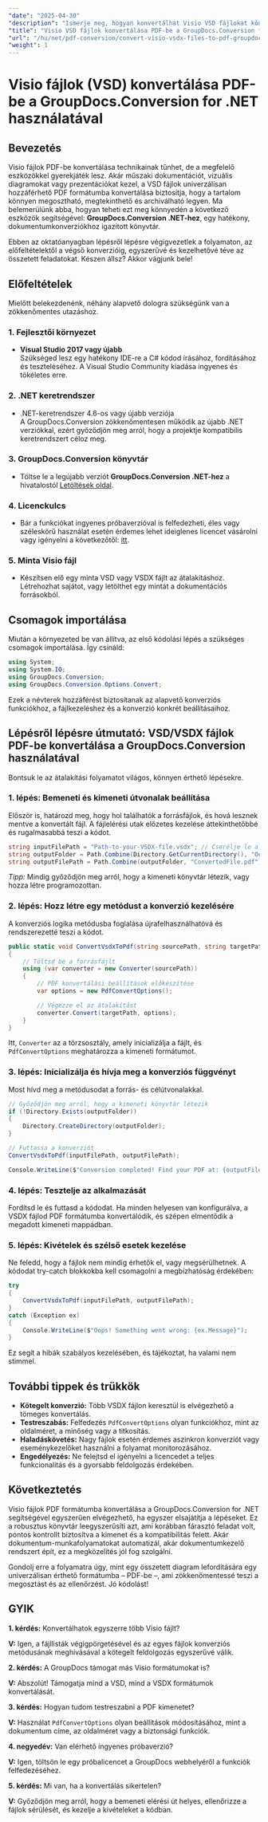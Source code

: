 ```yaml
---
"date": "2025-04-30"
"description": "Ismerje meg, hogyan konvertálhat Visio VSD fájlokat könnyedén PDF formátumba a GroupDocs.Conversion for .NET segítségével. Ez az útmutató a telepítést, a beállítást és a gyakorlati használati eseteket ismerteti."
"title": "Visio VSD fájlok konvertálása PDF-be a GroupDocs.Conversion for .NET használatával – Átfogó útmutató"
"url": "/hu/net/pdf-conversion/convert-visio-vsdx-files-to-pdf-groupdocs-net/"
"weight": 1
---
```


# Visio fájlok (VSD) konvertálása PDF-be a GroupDocs.Conversion for .NET használatával

## Bevezetés

Visio fájlok PDF-be konvertálása technikainak tűnhet, de a megfelelő eszközökkel gyerekjáték lesz. Akár műszaki dokumentációt, vizuális diagramokat vagy prezentációkat kezel, a VSD fájlok univerzálisan hozzáférhető PDF formátumba konvertálása biztosítja, hogy a tartalom könnyen megosztható, megtekinthető és archiválható legyen. Ma belemerülünk abba, hogyan teheti ezt meg könnyedén a következő eszközök segítségével: **GroupDocs.Conversion .NET-hez**, egy hatékony, dokumentumkonverziókhoz igazított könyvtár.

Ebben az oktatóanyagban lépésről lépésre végigvezetlek a folyamaton, az előfeltételektől a végső konverzióig, egyszerűvé és kezelhetővé téve az összetett feladatokat. Készen állsz? Akkor vágjunk bele!

## Előfeltételek

Mielőtt belekezdenénk, néhány alapvető dologra szükségünk van a zökkenőmentes utazáshoz.

### 1. Fejlesztői környezet

- **Visual Studio 2017 vagy újabb**  
Szükséged lesz egy hatékony IDE-re a C# kódod írásához, fordításához és teszteléséhez. A Visual Studio Community kiadása ingyenes és tökéletes erre.

### 2. .NET keretrendszer

- .NET-keretrendszer 4.6-os vagy újabb verziója  
A GroupDocs.Conversion zökkenőmentesen működik az újabb .NET verziókkal, ezért győződjön meg arról, hogy a projektje kompatibilis keretrendszert céloz meg.

### 3. GroupDocs.Conversion könyvtár

- Töltse le a legújabb verziót **GroupDocs.Conversion .NET-hez** a hivatalostól [Letöltések oldal](https://releases.groupdocs.com/conversion/net/).

### 4. Licenckulcs

- Bár a funkciókat ingyenes próbaverzióval is felfedezheti, éles vagy széleskörű használat esetén érdemes lehet ideiglenes licencet vásárolni vagy igényelni a következőtől: [itt](https://purchase.groupdocs.com/temporary-license/).

### 5. Minta Visio fájl

- Készítsen elő egy minta VSD vagy VSDX fájlt az átalakításhoz. Létrehozhat sajátot, vagy letölthet egy mintát a dokumentációs forrásokból.

## Csomagok importálása

Miután a környezeted be van állítva, az első kódolási lépés a szükséges csomagok importálása. Így csináld:

```csharp
using System;
using System.IO;
using GroupDocs.Conversion;
using GroupDocs.Conversion.Options.Convert;
```

Ezek a névterek hozzáférést biztosítanak az alapvető konverziós funkciókhoz, a fájlkezeléshez és a konverzió konkrét beállításaihoz.

## Lépésről lépésre útmutató: VSD/VSDX fájlok PDF-be konvertálása a GroupDocs.Conversion használatával

Bontsuk le az átalakítási folyamatot világos, könnyen érthető lépésekre.

### 1. lépés: Bemeneti és kimeneti útvonalak beállítása

Először is, határozd meg, hogy hol találhatók a forrásfájlok, és hová lesznek mentve a konvertált fájl. A fájlelérési utak előzetes kezelése áttekinthetőbbé és rugalmasabbá teszi a kódot.

```csharp
string inputFilePath = "Path-to-your-VSDX-file.vsdx"; // Cserélje le a tényleges fájlútvonalra
string outputFolder = Path.Combine(Directory.GetCurrentDirectory(), "Output");
string outputFilePath = Path.Combine(outputFolder, "ConvertedFile.pdf");
```

*Tipp:* Mindig győződjön meg arról, hogy a kimeneti könyvtár létezik, vagy hozza létre programozottan.

### 2. lépés: Hozz létre egy metódust a konverzió kezelésére

A konverziós logika metódusba foglalása újrafelhasználhatóvá és rendszerezetté teszi a kódot.

```csharp
public static void ConvertVsdxToPdf(string sourcePath, string targetPath)
{
    // Töltsd be a forrásfájlt
    using (var converter = new Converter(sourcePath))
    {
        // PDF konvertálási beállítások előkészítése
        var options = new PdfConvertOptions();

        // Végezze el az átalakítást
        converter.Convert(targetPath, options);
    }
}
```

Itt, `Converter` az a törzsosztály, amely inicializálja a fájlt, és `PdfConvertOptions` meghatározza a kimeneti formátumot.

### 3. lépés: Inicializálja és hívja meg a konverziós függvényt

Most hívd meg a metódusodat a forrás- és célútvonalakkal.

```csharp
// Győződjön meg arról, hogy a kimeneti könyvtár létezik
if (!Directory.Exists(outputFolder))
{
    Directory.CreateDirectory(outputFolder);
}

// Futtassa a konverziót
ConvertVsdxToPdf(inputFilePath, outputFilePath);

Console.WriteLine($"Conversion completed! Find your PDF at: {outputFilePath}");
```

### 4. lépés: Tesztelje az alkalmazását

Fordítsd le és futtasd a kódodat. Ha minden helyesen van konfigurálva, a VSDX fájlod PDF formátumba konvertálódik, és szépen elmentődik a megadott kimeneti mappádban.

### 5. lépés: Kivételek és szélső esetek kezelése

Ne feledd, hogy a fájlok nem mindig érhetők el, vagy megsérülhetnek. A kódodat try-catch blokkokba kell csomagolni a megbízhatóság érdekében:

```csharp
try
{
    ConvertVsdxToPdf(inputFilePath, outputFilePath);
}
catch (Exception ex)
{
    Console.WriteLine($"Oops! Something went wrong: {ex.Message}");
}
```

Ez segít a hibák szabályos kezelésében, és tájékoztat, ha valami nem stimmel.

## További tippek és trükkök

- **Kötegelt konverzió:** Több VSDX fájlon keresztül is elvégezhető a tömeges konvertálás.
- **Testreszabás:** Felfedezés `PdfConvertOptions` olyan funkciókhoz, mint az oldalméret, a minőség vagy a titkosítás.
- **Haladáskövetés:** Nagy fájlok esetén érdemes aszinkron konverziót vagy eseménykezelőket használni a folyamat monitorozásához.
- **Engedélyezés:** Ne felejtsd el igényelni a licencedet a teljes funkcionalitás és a gyorsabb feldolgozás érdekében.

## Következtetés

Visio fájlok PDF formátumba konvertálása a GroupDocs.Conversion for .NET segítségével egyszerűen elvégezhető, ha egyszer elsajátítja a lépéseket. Ez a robusztus könyvtár leegyszerűsíti azt, ami korábban fárasztó feladat volt, pontos kontrollt biztosítva a kimenet és a kompatibilitás felett. Akár dokumentum-munkafolyamatokat automatizál, akár dokumentumkezelő rendszert épít, ez a megközelítés jól fog szolgálni.

Gondolj erre a folyamatra úgy, mint egy összetett diagram lefordítására egy univerzálisan érthető formátumba – PDF-be –, ami zökkenőmentessé teszi a megosztást és az ellenőrzést. Jó kódolást!

## GYIK

**1. kérdés:** Konvertálhatok egyszerre több Visio fájlt?  

**V:** Igen, a fájllisták végigpörgetésével és az egyes fájlok konverziós metódusának meghívásával a kötegelt feldolgozás egyszerűvé válik.

**2. kérdés:** A GroupDocs támogat más Visio formátumokat is?  

**V:** Abszolút! Támogatja mind a VSD, mind a VSDX formátumok konvertálását.

**3. kérdés:** Hogyan tudom testreszabni a PDF kimenetet?  

**V:** Használat `PdfConvertOptions` olyan beállítások módosításához, mint a dokumentum címe, az oldalméret vagy a biztonsági funkciók.

**4. negyedév:** Van elérhető ingyenes próbaverzió?  

**V:** Igen, töltsön le egy próbalicencet a GroupDocs webhelyéről a funkciók felfedezéséhez.

**5. kérdés:** Mi van, ha a konvertálás sikertelen?  

**V:** Győződjön meg arról, hogy a bemeneti elérési út helyes, ellenőrizze a fájlok sérülését, és kezelje a kivételeket a kódban.